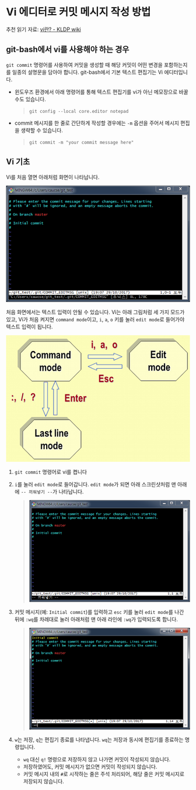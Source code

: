 # Vi 에디터로 커밋 메시지 작성 방법

추천 읽기 자료: [vi란? - KLDP wiki](https://wiki.kldp.org/KoreanDoc/html/Vim_Guide-KLDP/Vim_Guide-KLDP.html)

## git-bash에서 vi를 사용해야 하는 경우

`git commit` 명령어를 사용하여 커밋을 생성할 때 해당 커밋이 어떤 변경을 포함하는지를 일종의 설명문을 담아야 합니다. git-bash에서 기본 텍스트 편집기는 Vi 에디터입니다.


- 윈도우즈 환경에서 아래 명령어를 통해 텍스트 편집기를 vi가 아닌 메모장으로 바꿀 수도 있습니다.
  > `git config --local core.editor notepad`

- commit 메시지를 한 줄로 간단하게 작성할 경우에는 `-m` 옵션을 주어서 메시지 편집을 생략할 수 있습니다.
  > `git commit -m "your commit message here"`

## Vi 기초

Vi를 처음 열면 아래처럼 화면이 나타납니다.

![](images/git-commit-vi-first-look.PNG)

처음 화면에서는 텍스트 입력이 안될 수 있습니다. Vi는 아래 그림처럼 세 가지 모드가 있고, Vi가 처음 켜지면 `command mode`이고, `i`, `a`, `o` 키를 눌러 `edit mode`로 들어가야 텍스트 입력이 됩니다.

![](images/vi-mode-switching.PNG)

1. `git commit` 명령어로 vi를 켭니다
2. `i`를 눌러 `edit mode`로 들어갑니다. `edit mode`가 되면 아래 스크린샷처럼 맨 아래에 `-- 끼워넣기 --`가 나타납니다.
   > ![](images/git-commit-vi-insert-mode.PNG)

3. 커밋 메시지(예: `Initial commit`)를 입력하고 `esc` 키를 눌러 `edit mode`를 나간 뒤에 `:wq`를 차례대로 눌러 아래처럼 맨 아래 라인에 `:wq`가 입력되도록 합니다.
   > ![](images/git-commit-vi-wq.PNG)

4. `w`는 저장, `q`는 편집기 종료를 나타냅니다. `wq`는 저장과 동시에 편집기를 종료하는 명령입니다.

   - `wq` 대신 `q!` 명령으로 저장하지 않고 나가면 커밋이 작성되지 않습니다.
   - 저장하였어도, 커밋 메시지가 없으면 커밋이 작성되지 않습니다.
   - 커밋 메시지 내의 `#`로 시작하는 줄은 주석 처리되어, 해당 줄은 커밋 메시지로 저장되지 않습니다.
